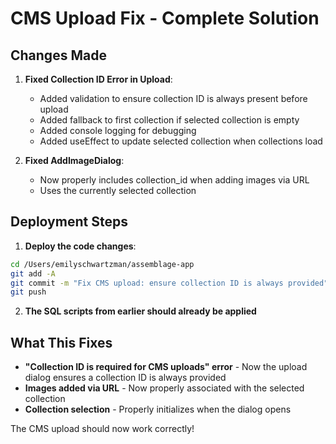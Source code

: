 # CMS Upload Fix - Complete Solution

## Changes Made

1. **Fixed Collection ID Error in Upload**:
   - Added validation to ensure collection ID is always present before upload
   - Added fallback to first collection if selected collection is empty
   - Added console logging for debugging
   - Added useEffect to update selected collection when collections load

2. **Fixed AddImageDialog**:
   - Now properly includes collection_id when adding images via URL
   - Uses the currently selected collection

## Deployment Steps

1. **Deploy the code changes**:
```bash
cd /Users/emilyschwartzman/assemblage-app
git add -A
git commit -m "Fix CMS upload: ensure collection ID is always provided"
git push
```

2. **The SQL scripts from earlier should already be applied**

## What This Fixes

- **"Collection ID is required for CMS uploads" error** - Now the upload dialog ensures a collection ID is always provided
- **Images added via URL** - Now properly associated with the selected collection
- **Collection selection** - Properly initializes when the dialog opens

The CMS upload should now work correctly!
